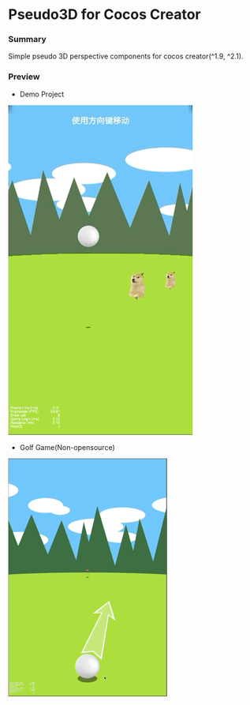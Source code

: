 # Pseudo3D for Cocos Creator

### Summary

Simple pseudo 3D perspective components for cocos creator(^1.9, ^2.1).

### Preview

* Demo Project

![preview](/preview/preview.gif)

* Golf Game(Non-opensource)

![preview](/preview/preview_golf.gif)